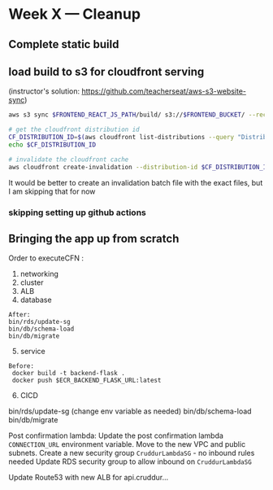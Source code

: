 # Week X — Cleanup

## Complete static build

## load build to s3 for cloudfront serving

(instructor's solution: https://github.com/teacherseat/aws-s3-website-sync)

```sh
aws s3 sync $FRONTEND_REACT_JS_PATH/build/ s3://$FRONTEND_BUCKET/ --recursive

# get the cloudfront distribution id
CF_DISTRIBUTION_ID=$(aws cloudfront list-distributions --query "DistributionList.Items[?contains(Aliases.Items, 'cruddur.n5n.org')].Id" --output text)
echo $CF_DISTRIBUTION_ID

# invalidate the cloudfront cache
aws cloudfront create-invalidation --distribution-id $CF_DISTRIBUTION_ID --paths "/*"
```

It would be better to create an invalidation batch file with the exact files, but I am skipping that for now

### skipping setting up github actions

## Bringing the app up from scratch

Order to executeCFN :

1. networking
2. cluster
3. ALB
4. database

```
After:
bin/rds/update-sg
bin/db/schema-load
bin/db/migrate
```

5. service

```
Before:
 docker build -t backend-flask .
 docker push $ECR_BACKEND_FLASK_URL:latest
```

6. CICD

bin/rds/update-sg (change env variable as needed)
bin/db/schema-load
bin/db/migrate

Post confirmation lambda:
Update the post confirmation lambda `CONNECTION_URL` environment variable.
Move to the new VPC and public subnets.
Create a new security group `CruddurLambdaSG` - no inbound rules needed
Update RDS security group to allow inbound on `CruddurLambdaSG`

Update Route53 with new ALB for api.cruddur...
